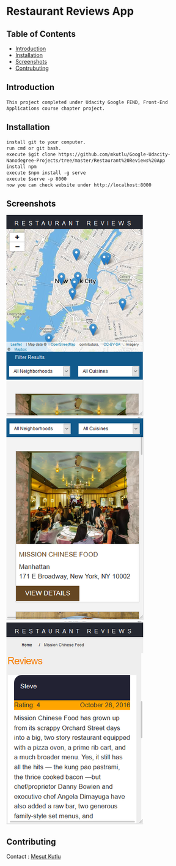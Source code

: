 # Restaurant Reviews App

## Table of Contents

* [Introduction](#introduction)
* [Installation](#installation)
* [Screenshots](#screenshots)
* [Contrubuting](#contributing)

## Introduction

	This project completed under Udacity Google FEND, Front-End Applications course chapter project.

## Installation
	install git to your computer.
	run cmd or git bash.
	execute $git clone https://github.com/mkutlu/Google-Udacity-Nanodegree-Projects/tree/master/Restaurant%20Reviews%20App
	install npm
	execute $npm install -g serve
	execute $serve -p 8000	
	now you can check website under http://localhost:8000


## Screenshots

![scr1](https://github.com/mkutlu/Google-Udacity-Nanodegree-Projects/blob/master/Restaurant%20Reviews%20App/img/screenshot1.png?raw=true)
![scr2](https://github.com/mkutlu/Google-Udacity-Nanodegree-Projects/blob/master/Restaurant%20Reviews%20App/img/screenshot2.png?raw=true)
![scr2](https://github.com/mkutlu/Google-Udacity-Nanodegree-Projects/blob/master/Restaurant%20Reviews%20App/img/screenshot3.png?raw=true)

## Contributing

Contact : [Mesut Kutlu](https://github.com/mkutlu)

